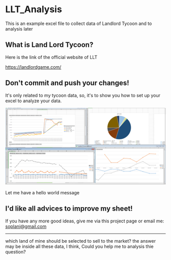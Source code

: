 # LLT_Analysis

This  is an example excel file to collect data of Landlord Tycoon and to analysis later

## What is Land Lord Tycoon?

Here is the link of the official website of LLT

https://landlordgame.com/

## Don't commit and push your changes!

It's only related to my tycoon data, so, it's to show you how to set up your excel to analyze your data.

![](https://github.com/Aesuib/LLT_Analysis/blob/master/LLTShot.PNG)

Let me have a hello world message 
## I'd like all advices to improve my sheet!

If you have any more good ideas, give me via this project page or email me: soplani@gmail.com

-----
which land of mine should be selected to sell to the market? the answer may be inside all these data, I think, Could you help me to analysis thie question?

